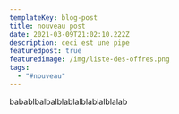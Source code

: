 ```yaml
---
templateKey: blog-post
title: nouveau post
date: 2021-03-09T21:02:10.222Z
description: ceci est une pipe
featuredpost: true
featuredimage: /img/liste-des-offres.png
tags:
  - "#nouveau"
---
```

babablbalbalblablalblablalblalab